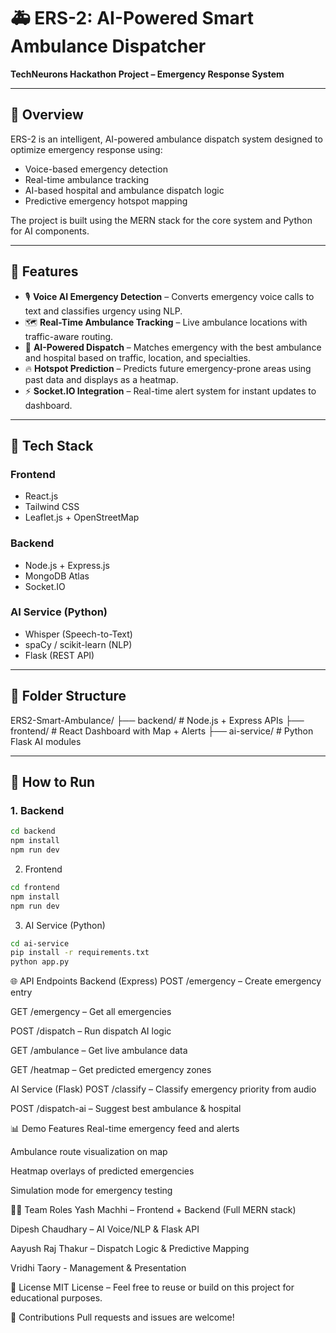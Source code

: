 # 🚑 ERS-2: AI-Powered Smart Ambulance Dispatcher

**TechNeurons Hackathon Project – Emergency Response System**

---

## 📌 Overview

ERS-2 is an intelligent, AI-powered ambulance dispatch system designed to optimize emergency response using:
- Voice-based emergency detection
- Real-time ambulance tracking
- AI-based hospital and ambulance dispatch logic
- Predictive emergency hotspot mapping

The project is built using the MERN stack for the core system and Python for AI components.

---

## 🧠 Features

- 🎙️ **Voice AI Emergency Detection** – Converts emergency voice calls to text and classifies urgency using NLP.
- 🗺️ **Real-Time Ambulance Tracking** – Live ambulance locations with traffic-aware routing.
- 🏥 **AI-Powered Dispatch** – Matches emergency with the best ambulance and hospital based on traffic, location, and specialties.
- 🔥 **Hotspot Prediction** – Predicts future emergency-prone areas using past data and displays as a heatmap.
- ⚡ **Socket.IO Integration** – Real-time alert system for instant updates to dashboard.

---

## 🧰 Tech Stack

### Frontend
- React.js
- Tailwind CSS
- Leaflet.js + OpenStreetMap

### Backend
- Node.js + Express.js
- MongoDB Atlas
- Socket.IO

### AI Service (Python)
- Whisper (Speech-to-Text)
- spaCy / scikit-learn (NLP)
- Flask (REST API)

---

## 📁 Folder Structure

ERS2-Smart-Ambulance/
├── backend/ # Node.js + Express APIs
├── frontend/ # React Dashboard with Map + Alerts
├── ai-service/ # Python Flask AI modules


---

## 🚀 How to Run

### 1. Backend
```bash
cd backend
npm install
npm run dev
```
2. Frontend
```bash
cd frontend
npm install
npm run dev
```
3. AI Service (Python)
```bash
cd ai-service
pip install -r requirements.txt
python app.py
```
🌐 API Endpoints
Backend (Express)
POST /emergency – Create emergency entry

GET /emergency – Get all emergencies

POST /dispatch – Run dispatch AI logic

GET /ambulance – Get live ambulance data

GET /heatmap – Get predicted emergency zones

AI Service (Flask)
POST /classify – Classify emergency priority from audio

POST /dispatch-ai – Suggest best ambulance & hospital

📊 Demo Features
Real-time emergency feed and alerts

Ambulance route visualization on map

Heatmap overlays of predicted emergencies

Simulation mode for emergency testing

👨‍💻 Team Roles
Yash Machhi – Frontend + Backend (Full MERN stack)

Dipesh Chaudhary – AI Voice/NLP & Flask API

Aayush Raj Thakur – Dispatch Logic & Predictive Mapping

Vridhi Taory - Management & Presentation 

📃 License
MIT License – Feel free to reuse or build on this project for educational purposes.

🤝 Contributions
Pull requests and issues are welcome!



